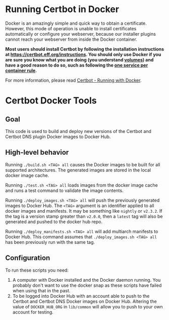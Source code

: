 Running Certbot in Docker 
=========================

Docker is an amazingly simple and quick way to obtain a certificate. However, this mode of operation is unable to install certificates automatically or configure your webserver, because our installer plugins cannot reach your webserver from inside the Docker container.
 
**Most users should install Certbot by following the installation instructions at https://certbot.eff.org/instructions. You should only use Docker if you are sure you know what you are doing (you understand [volumes](https://docs.docker.com/storage/volumes/)) and have a good reason to do so, such as following the [one service per container rule](https://docs.docker.com/config/containers/multi-service_container/).**

For more information, please read [Certbot - Running with Docker](https://certbot.eff.org/docs/install.html#running-with-docker).


Certbot Docker Tools
======================

Goal
----

This code is used to build and deploy new versions of the Certbot and Certbot
DNS plugin Docker images to Docker Hub.

High-level behavior
-------------------

Running `./build.sh <TAG> all` causes the Docker images to be built for all 
supported architectures. The generated images are stored in the local docker image cache.

Running `./test.sh <TAG> all` loads images from the docker image cache
and runs a test command to validate the image contents.

Running `./deploy_images.sh <TAG> all` will push the previously generated images 
to Docker Hub.  The `<TAG>` argument is an identifier applied to all docker
images and manifests. It may be something like `nightly` or `v2.3.2`. If 
the tag is a version stamp greater than `v2.0.0`, then a `latest` tag will 
also be generated and pushed to the docker hub repo. 

Running `./deploy_manifests.sh <TAG> all` will add multiarch manifests to 
Docker Hub. This command assumes that `./deploy_images.sh <TAG> all` has
been previously run with the same tag.

Configuration
-------------

To run these scripts you need:

1. A computer with Docker installed and the Docker daemon running. You probably 
don't want to use the docker snap as these scripts have failed when using that 
in the past.
2. To be logged into Docker Hub with an account able to push to the Certbot and 
Certbot DNS Docker images on Docker Hub. Altering the value of `DOCKER_HUB_ORG` 
in `lib/common` will allow you to push to your own account for testing.

